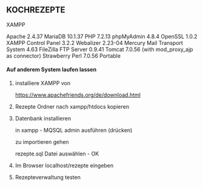 ## KOCHREZEPTE


XAMPP

Apache 2.4.37
MariaDB 10.1.37
PHP 7.2.13
phpMyAdmin 4.8.4
OpenSSL 1.0.2
XAMPP Control Panel 3.2.2
Webalizer 2.23-04
Mercury Mail Transport System 4.63
FileZilla FTP Server 0.9.41
Tomcat 7.0.56 (with mod_proxy_ajp as connector)
Strawberry Perl 7.0.56 Portable

#### Auf anderem System laufen lassen
1. installiere XAMPP von

    https://www.apachefriends.org/de/download.html

2. Rezepte Ordner nach xampp/htdocs kopieren

3. Datenbank installieren

    in xampp - MQSQL admin ausführen (drücken)
    
    zu importieren gehen
    
    rezepte.sql Datei auswählen - OK
    
4. Im Browser localhost/rezepte eingeben

5. Rezepteverwaltung testen 
    
     